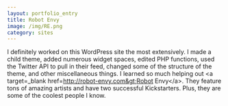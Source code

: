 ```yaml
---
layout: portfolio_entry
title: Robot Envy
image: /img/RE.png
category: sites
---
```


I definitely worked on this WordPress site the most extensively.  I made a child theme, added numerous widget spaces, edited PHP functions, used the Twitter API to pull in their feed, changed some of the structure of the theme, and other miscellaneous things.  I learned so much helping out &lt;a target=_blank href=http://robot-envy.com&gt;Robot Envy&lt;/a&gt;.  They feature tons of amazing artists and have two successful Kickstarters. Plus, they are some of the coolest people I know.